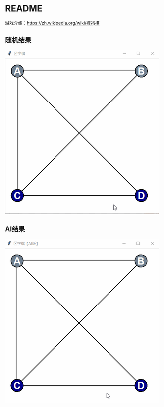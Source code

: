 README
=======

游戏介绍：https://zh.wikipedia.org/wiki/裤裆棋

## 随机结果
![1](./随机.gif)


## AI结果
![1](./AI.gif)

